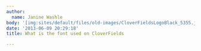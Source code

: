 ```yaml
---
author:
  name: Janine Washle
body: '[img:sites/default/files/old-images/CloverFieldsLogoBlack_5355.jpg]'
date: '2013-06-09 20:29:18'
title: What is the font used on CloverFields

---
```

